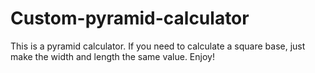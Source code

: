 # Custom-pyramid-calculator
This is a pyramid calculator. If you need to calculate a square base, just make the width and length the same value. Enjoy!
